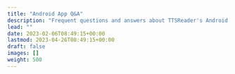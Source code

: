 ```yaml
---
title: "Android App Q&A"
description: "Frequent questions and answers about TTSReader's Android app"
lead: ""
date: 2023-02-06T08:49:15+00:00
lastmod: 2023-04-26T08:49:15+00:00
draft: false
images: []
weight: 500
---
```

